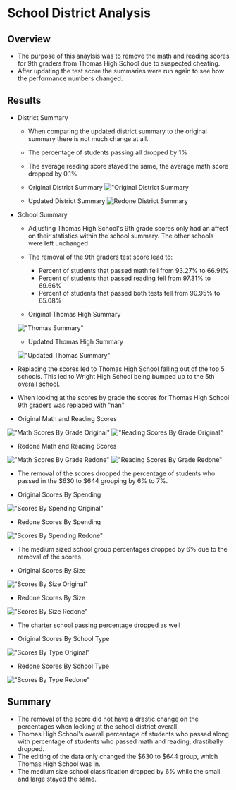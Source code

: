 # School District Analysis
## Overview
* The purpose of this anaylsis was to remove the math and reading scores for 9th graders from Thomas High School due to suspected cheating. 
* After updating the test score the summaries were run again to see how the performance numbers changed.
## Results
* District Summary
  - When comparing the updated district summary to the original summary there is not much change at all. 
  - The percentage of students passing all dropped by 1%
  - The average reading score stayed the same, the average math score dropped by 0.1%
  - Original District Summary
   !["Original District Summary](Resources/District_Summary.png)
   
   - Updated District Summary
   ![Redone District Summary](Resources/District_Summary_Redone.png)
   
* School Summary
  - Adjusting Thomas High School's 9th grade scores only had an affect on their statistics within the school summary. The other schools were left unchanged
  - The removal of the 9th graders test score lead to:
    - Percent of students that passed math fell from 93.27% to 66.91%
    - Percent of students that passed reading fell from 97.31% to 69.66%
    - Percent of students that passed both tests fell from 90.95% to 65.08% 
    
  - Original Thomas High Summary
  
  !["Thomas Summary"](Resources/thomas_summary_original.png)
  
  - Updated Thomas High Summary
  
  !["Updated Thomas Summary"](Resources/thomas_summary_updated.png)
  
* Replacing the scores led to Thomas High School falling out of the top 5 schools. This led to Wright High School being bumped up to the 5th overall school.
* When looking at the scores by grade the scores for Thomas High School 9th graders was replaced with "nan"

 - Original Math and Reading Scores
 
 !["Math Scores By Grade Original"](Resources/math_scores_by_grade_original.png) !["Reading Scores By Grade Original"](Resources/reading_scores_grade_original.png)
 
 - Redone Math and Reading Scores
  
 !["Math Scores By Grade Redone"](Resources/math_scores_by_grade_redone.png) !["Reading Scores By Grade Redone"](Resources/reading_scores_grade_redone.png)
 
 * The removal of the scores dropped the percentage of students who passed in the $630 to $644 grouping by 6% to 7%.
 
 - Original Scores By Spending
 
 !["Scores By Spending Original"](Resources/spending_grades_original.png)
 
 - Redone Scores By Spending
 
 !["Scores By Spending Redone"](Resources/spending_grades_redone.png)
 
 * The medium sized school group percentages dropped by 6% due to the removal of the scores
 
 - Original Scores By Size
 
 !["Scores By Size Original"](Resources/school_size_original.png)
 
 - Redone Scores By Size
 
 !["Scores By Size Redone"](Resources/school_size_redone.png)
 
 * The charter school passing percentage dropped as well
 
 - Original Scores By School Type
 
 !["Scores By Type Original"](Resources/school_type_original.png)
 
 - Redone Scores By School Type
 
 !["Scores By Type Redone"](Resources/school_type_redone.png)
 
 ## Summary
 * The removal of the score did not have a drastic change on the percentages when looking at the school district overall
 * Thomas High School's overall percentage of students who passed along with percentage of students who passed math and reading, drastibally dropped.
 * The editing of the data only changed the $630 to $644 group, which Thomas High School was in.
 * The medium size school classification dropped by 6% while the small and large stayed the same.
 
